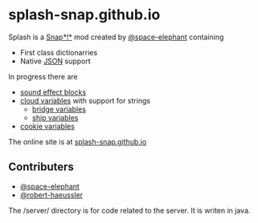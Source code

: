 # splash-snap.github.io
Splash is a [Snap*!*](snap.berkeley.edu) mod created by [@space-elephant](https://github.com/space-elephant) containing
* First class dictionarries
* Native [JSON](http://json.org) support

In progress there are
* [sound effect blocks](https://en.scratch-wiki.info/wiki/Sound_Effect)
* [cloud variables](https://en.scratch-wiki.info/wiki/Cloud_Data) with support for strings
  * [bridge variables](https://scratch.mit.edu/discuss/topic/10153/)
  * [ship variables](https://scratch.mit.edu/discuss/topic/317138/)
* [cookie variables](https://en.wikipedia.org/wiki/HTTP_cookie)

The online site is at [splash-snap.github.io](splash-snap.github.io)

## Contributers
* [@space-elephant](https://github.com/space-elephant)
* [@robert-haeussler](https://github.com/robert-haeussler)

The /server/ directory is for code related to the server. It is writen in java.
<!--
    for every contributer, add a line like this: `* [@NAME](WEBSITE)'. the name could be a username,
    and the website could be your github profile (`https://github.com/NAME'),
    a snap profile (`https://forum.snap.berkeley.edu/u/NAME'), or any website about yourself.
-->
